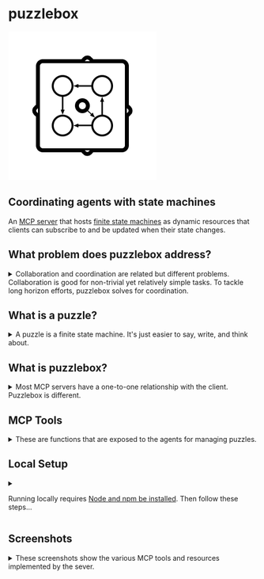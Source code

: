 # puzzlebox
![puzzlebox](images/puzzlebox.png)

## Coordinating agents with state machines 

An [MCP server](https://github.com/modelcontextprotocol/specification/tree/main) that hosts  [finite state machines](https://en.wikipedia.org/wiki/Finite-state_machine) as dynamic resources that clients can subscribe to and be updated when their state changes.

## What problem does puzzlebox address?

<details>
<summary>Collaboration and coordination are related but different problems. Collaboration is good for non-trivial yet relatively simple tasks. To tackle long horizon efforts, puzzlebox solves for coordination.</summary>

### Teams need coordination
Marshalling multiple agents toward a big goal is tougher than just breaking down a request into tasks, assigning them to available agents and [enabling collaboration](https://github.com/cliffhall/GooseTeam) between them. 

Just as a few agents can collaborate to complete a small project, several teams of process-aware agents need to operate within distinct project phases to tackle long horizon efforts.

Consider enterprise-level software development processes:

* A large software project typically moves through a multi-step, occasionally backtracking path from inception to design to building to testing to documentation to marketing to production. 

* Different teams are focused on different aspects over time, informed by what's gone before and with an eye toward an ever-changing goal that is refined according to lessons learned. 

* Even within a phase, teams may cycle through their own phases, like Agile sprints. A certain amount of work is scoped for the sprint, the team works on their parts, and at the end of the sprint they decide what to tackle next. It accepts that each sprint could change the course of future development. These cycles can also be represented as puzzles.

With puzzlebox, members of agentic teams can be made process-aware, but the process itself is not subject to hallucination.

### Scenario: Teams passing the torch

Three agents are working. The current state of their shared puzzle is "Specification". 
* Agent 1 is specifying the domain language.
* Agent 2 is defining project scope.
* Agent 3 is producing the specification document.
* The agents collaborate to reach the final specification document.
* Once the spec is done, Agent 3 initiates a transition to "Design" state.
  * First, the spec is checked by an exit guard (i.e., LLM sampling) for completeness. 
    * If problems are found, the state transition is canceled and the team continues.
    * If acceptable, the state changes to "Design". 
      * The "Specification" agents are monitoring the puzzle and should clock out now. 
        * Their long (and expensive) contexts have been distilled into the specification.
        * The "Design" team picks from here, with the spec as a resource and their contexts fresh and role-specific.

</details>

## What is a puzzle?

<details>

<summary>A puzzle is a finite state machine. It's just easier to say, write, and think about.</summary>

### A stateful thing you can act upon
Imagine the Rubik's Cube puzzle. It has 43 quintillion states, and to transition between them, you act upon it by rotating the intersecting planes of the mechanism.

### Properties of a puzzle
- A finite number of discrete states, e.g., "Series Concept and Tone", "World Building", "Arc Plotting", "Episode Planning", "Plotline Blending", "Episode Outline", "Script Writing" etc.
- Each state may have any number of actions (including 0) that initiate transition to another state.
- There is an initial state.
- There is a current state that may differ after actions have been performed on the puzzle.
- Transitions can be canceled by state exit and enter guards, e.g., Consult LLM via client sampling request.

### A Simple Example
```json
{
  "initialState": "LOBBY",
  "states": {
    "LOBBY": {
      "name": "LOBBY",
      "actions": {
        "START_GAME": { "name": "START_GAME", "targetState": "PLAYING" }
      }
    },
    "PLAYING":  {
      "name": "PLAYING",
      "actions": {
        "END_GAME": { "name": "END_GAME", "targetState": "GAME_OVER" }
      }
    },
    "GAME_OVER": {
      "name": "GAME_OVER",
      "actions": {
        "RESTART": { "name": "RESTART", "targetState": "PLAYING" }
      }
    }
  }
}
```

</details>

## What is puzzlebox?

<details>

<summary>Most MCP servers have a one-to-one relationship with the client. Puzzlebox is different.</summary>

### Many clients sharing dynamic resources
Puzzlebox is an **MCP Server** implementation that:
  - Supports multiple client connections that can create and monitor shared, dynamic resources. 
  - Manages puzzle instances
  - Exposes tools for: 
    - Adding puzzles
    - Getting a snapshot of the state and available actions for a given puzzle in the box
    - Performing actions on a given puzzle in the box that trigger state transitions
  - Exposes registered puzzles as resources
    - Clients can use the `Puzzle Snapshot` resource template to fetch the resource by ID
    - Resource URI is `puzzlebox:/puzzle/{puzzleId}`
    - Clients can subscribe/unsubscribe to individual resource URIs

### How It Works
1. Clients connect to a puzzlebox SSE server.
2. Clients register puzzles with the server.
3. Clients can subscribe to a given puzzle to receive updates when its state changes.
4. Clients perform actions on puzzles that may change their state and available actions.
5. The puzzlebox server ensures that any attempted action is valid for the current state of the given puzzle.
6. If an action is valid, a transition to the target state is initiated.
7. During transition, optional exit and enter guards may send sampling requests to the client, the results of which could lead to cancellation of the transition (think acceptance testing by stakeholders)
8. If guards pass, the state transition completes.
9. When a client receives a resource updated notification, they can either read the resource or use the `get_puzzle_snapshot` tool to get the current state and available actions.
10. Clients update their UI based on the new state.

</details>

## MCP Tools
<details>
<summary>These are functions that are exposed to the agents for managing puzzles.</summary>

### ⚙️ **`add_puzzle`**
#### Add a new instance of a puzzle (finite state machine).
- **Inputs:** None
- **Returns:** JSON object with boolean `success` and `puzzleId`

### ⚙️ **`get_puzzle_snapshot`**
#### Get a snapshot of a puzzle (its current state and available actions).
- **Inputs:** `puzzleId`
- **Returns:** JSON object with `currentState` and `availableActions` array
- **Note:** MCP clients that don't support resource subscriptions can poll this tool to watch for state changes.

### ⚙️ **`perform_action_on_puzzle`**
#### Perform an action on a puzzle (attempt a state transition).
- **Inputs:** `puzzleId` and `actionName`
- **Returns:** JSON object with `currentState` and `availableActions` array

### ⚙️ **`count_puzzles`**
#### Get the count of registered puzzles
- **Inputs:** None
- **Returns:** JSON object with current `count` of registered puzzles

</details>

## Local Setup
<details>
<summary>

Running locally requires [Node and npm be installed](https://nodejs.org/en/download). Then follow these steps...

</summary>

### Install Dependencies

- `cd /path/to/puzzlebox/`
- `npm install`

### Build

- `npm run build`
- Builds the MCP server runtime at `/dist/index.js`

### Start

- `npm run start`
- Launches an SSE-based/MCP server on port `:3001` with endpoint `/sse`
- **MUST BE LAUNCHED BEFORE RUNNING INSPECTOR**

### Inspector

- `npm run inspector`
- Runs the [Model Context Protocol Inspector](https://modelcontextprotocol.io/docs/tools/inspector)
- The Inspector UI will be available at: http://localhost:5173
- In the Inspector UI:
  - Make sure `Transport Type` is set to `SSE`
  - Make sure `URL` is set to http://localhost:3001/sse
  - Click its **"Connect"** button to connect to the puzzlebox server.
    - You should see Green light 🟢and **"Connected"** message.
  - Click its **List Tools** button

### Format

- `npm run format`
- Runs `prettier` on the code, adjusting formatting

### Typecheck

- `npm run typecheck`
- Runs `tsc` with args to check and report type issues

### Lint

- `npm run lint`
- Runs `eslint` to non-destructively check for and report syntax problems

### LintFix

- `npm run lint:fix`
- Runs `eslint` to check for and fix syntax problems

### Test

- `npm run test`
- Run the unit tests

</details>

## Screenshots
<details><summary>These screenshots show the various MCP tools and resources implemented by the sever.</summary>

Testing of the server was done with the official reference client - [the MCP Inspector](https://github.com/modelcontextprotocol/inspector). 

### 0 - List Tools
![0. list_tools](images/00_list_tools.png)

### 1 - Add Puzzle
![1. add_puzzle](images/1_add_puzzle.png)

### 2 - Get Puzzle Snapshot (Initial State)
![2. get_puzzle_snapshot](images/2_get_puzzle_snapshot.png)

### 3 - Perform Action On Puzzle
![3. perform_action_on_puzzle](images/3_perform_action_on_puzzle.png)

### 4 - Get Puzzle Snapshot (New State)
![4. get_puzzle_snapshot](images/4_get_puzzle_snapshot.png)

### 5 - Perform Action On Puzzle
![5. perform_action_on_puzzle](images/5_perform_action_on_puzzle.png)

### 6 - Get Puzzle Snapshot (Another New State)
![6. get_puzzle_snapshot](images/6_get_puzzle_snapshot.png)

### 7 - List Resources
![7. list resources](images/07_list_resources.png)

### 8 - Resource Template
![8. resource_template](images/08_resource_template.png)

### 9 - Unsubscribed Resource
![9. unsubscribed resource](images/09_unsubscribed_resource.png)

### 10 - Subscribed Resource
![10. unsubscribed resource](images/10_subscribed_resource.png)

### 11 - Resource Updated Notification
![11. subscribed resource updated](images/11_resource_updated.png)

</details>
